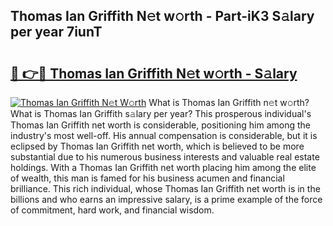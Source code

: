 ## Thomas Ian Griffith N𝚎t w𝚘rth - Part-iK3 S𝚊lary per year 7iunT

# <h2><a href="http://gc4g0i3.nevu.top/?p=Thomas+Ian+Griffith">🔗 👉🔴 Thomas Ian Griffith N𝚎t w𝚘rth - S𝚊lary</a></h2>

[![Thomas Ian Griffith N𝚎t W𝚘rth](https://i.imgur.com/Oavwk0R.jpeg)](http://gc4g0i3.nevu.top/?p=Thomas+Ian+Griffith)
What is Thomas Ian Griffith n𝚎t w𝚘rth? What is Thomas Ian Griffith s𝚊lary per year?
This prosperous individual's Thomas Ian Griffith net worth is considerable, positioning him among the industry's most well-off. His annual compensation is considerable, but it is eclipsed by Thomas Ian Griffith net worth, which is believed to be more substantial due to his numerous business interests and valuable real estate holdings. With a Thomas Ian Griffith net worth placing him among the elite of wealth, this man is famed for his business acumen and financial brilliance. This rich individual, whose Thomas Ian Griffith net worth is in the billions and who earns an impressive salary, is a prime example of the force of commitment, hard work, and financial wisdom.
